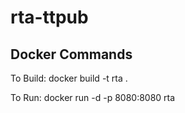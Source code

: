 # rta-ttpub

## Docker Commands

To Build:
docker build -t rta .

To Run:
docker run -d -p 8080:8080 rta
